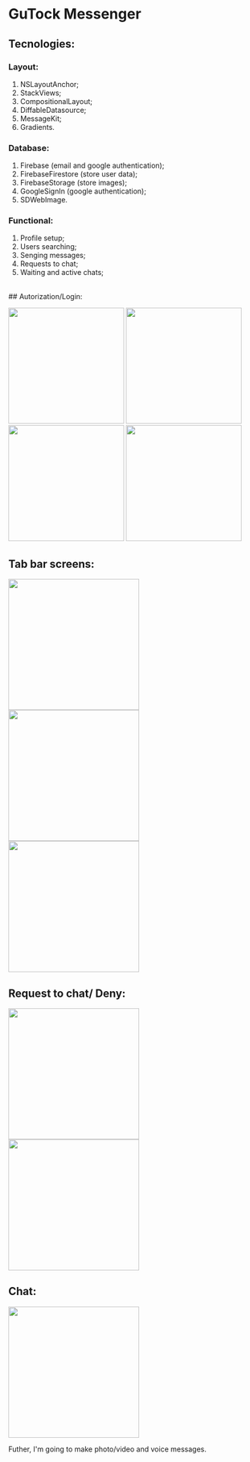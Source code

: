 # GuTock Messenger

## Tecnologies:
### Layout:
1. NSLayoutAnchor;
2. StackViews;
3. CompositionalLayout;
4. DiffableDatasource;
5. MessageKit;
6. Gradients.

### Database:
1. Firebase (email and google authentication);
2. FirebaseFirestore (store user data);
3. FirebaseStorage (store images);
4. GoogleSignIn (google authentication);
5. SDWebImage.

### Functional:
1. Profile setup;
2. Users searching;
3. Senging messages;
4. Requests to chat;
5. Waiting and active chats;

</br>
## Autorization/Login:
<p float="left">
  <img src="https://github.com/VldSab/IOS/blob/main/GuTock/Docs/FirstScreen.png" width="230"/>
  <img src="https://github.com/VldSab/IOS/blob/main/GuTock/Docs/Google.png" width="230"/>
  <img src="https://github.com/VldSab/IOS/blob/main/GuTock/Docs/SignUp.png" width="230"/>
  <img src="https://github.com/VldSab/IOS/blob/main/GuTock/Docs/Login.png" width="230"/>
</p>


## Tab bar screens:
<p float="left">
  <img src="https://github.com/VldSab/IOS/blob/main/GuTock/Docs/SearchPeople.png" width="260"/>
  <img src="https://github.com/VldSab/IOS/blob/main/GuTock/Docs/Chats.png" width="260"/>
  <img src="https://github.com/VldSab/IOS/blob/main/GuTock/Docs/SetupProfile.png" width="260"/>
</p>


## Request to chat/ Deny:
<p float="left">
  <img src="https://github.com/VldSab/IOS/blob/main/GuTock/Docs/Request.png" width="260"/>
  <img src="https://github.com/VldSab/IOS/blob/main/GuTock/Docs/AcceptDeny.png" width="260"/>
</p>


## Chat:
<p float="left">
  <img src="https://github.com/VldSab/IOS/blob/main/GuTock/Docs/Conversation.PNG" width="260"/> 
</p>

Futher, I'm going to make photo/video and voice messages.
